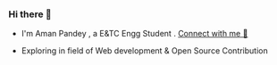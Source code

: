 ### Hi there 👋

- I'm Aman Pandey , a E&TC Engg Student . <a href = "https://linktr.ee/AmanPandey1213">Connect with me 💬<a/>

- Exploring in field of Web development & Open Source Contribution 




